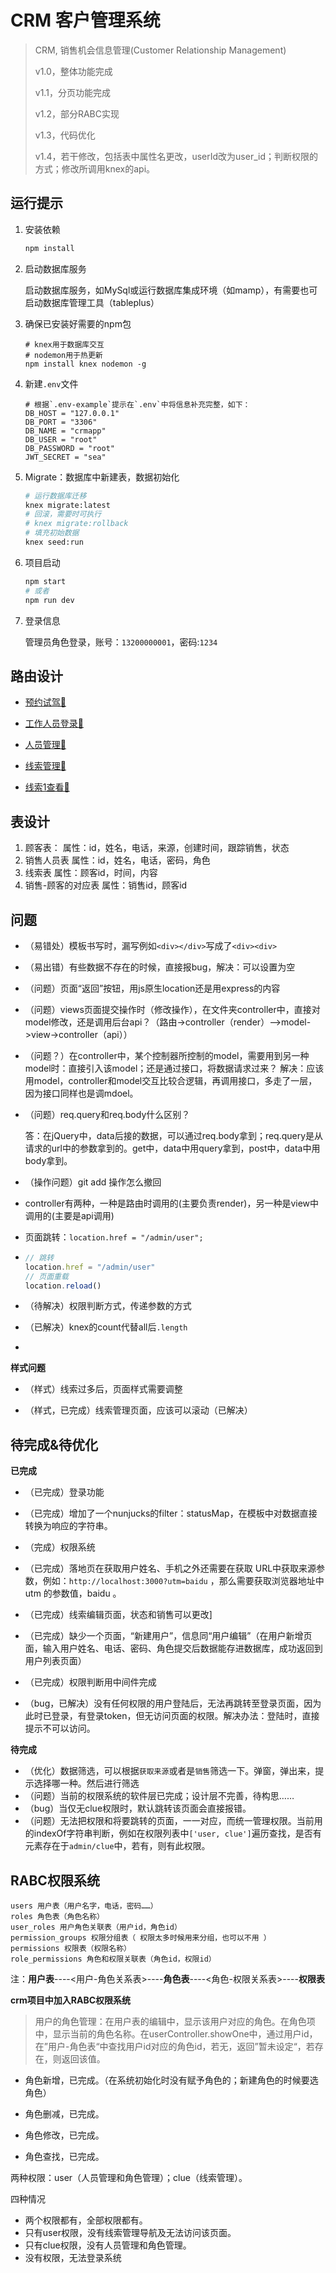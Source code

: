 # CRM 客户管理系统

> CRM, 销售机会信息管理(Customer Relationship Management)
>
> v1.0，整体功能完成
>
> v1.1，分页功能完成
>
> v1.2，部分RABC实现
>
> v1.3，代码优化
>
> v1.4，若干修改，包括表中属性名更改，userId改为user_id；判断权限的方式；修改所调用knex的api。



## 运行提示

1. 安装依赖

   ```bash
   npm install
   ```

2. 启动数据库服务

   启动数据库服务，如MySql或运行数据库集成环境（如mamp），有需要也可启动数据库管理工具（tableplus）

3. 确保已安装好需要的npm包

   ```
   # knex用于数据库交互
   # nodemon用于热更新
   npm install knex nodemon -g
   ```

4. 新建`.env`文件

   ```
   # 根据`.env-example`提示在`.env`中将信息补充完整，如下：
   DB_HOST = "127.0.0.1"
   DB_PORT = "3306"
   DB_NAME = "crmapp"
   DB_USER = "root"
   DB_PASSWORD = "root"
   JWT_SECRET = "sea"
   ```

5. Migrate：数据库中新建表，数据初始化

   ``` bash
   # 运行数据库迁移
   knex migrate:latest
   # 回滚，需要时可执行
   # knex migrate:rollback
   # 填充初始数据
   knex seed:run
   ```

6. 项目启动

   ``` bash
   npm start
   # 或者
   npm run dev
   ```

7. 登录信息

   管理员角色登录，账号：`13200000001`，密码:`1234`

   

## 路由设计

+ [预约试驾🔗](http://localhost:3000)
  
+ [工作人员登录🔗](http://localhost:3000/admin/login)
+ [人员管理🔗](http://localhost:3000/admin/user)
+ [线索管理🔗](http://localhost:3000/admin/clue)
+ [线索1查看🔗](http://localhost:3000/admin/clue/1)



## 表设计

1. 顾客表：
   属性：id，姓名，电话，来源，创建时间，跟踪销售，状态
2. 销售人员表
   属性：id，姓名，电话，密码，角色
3. 线索表
   属性：顾客id，时间，内容
4. 销售-顾客的对应表
   属性：销售id，顾客id



## 问题

+ （易错处）模板书写时，漏写例如`<div></div>`写成了`<div><div>`

+ （易出错）有些数据不存在的时候，直接报bug，解决：可以设置为空

+ （问题）页面“返回”按钮，用js原生location还是用express的内容

+ （问题）views页面提交操作时（修改操作），在文件夹controller中，直接对model修改，还是调用后台api？（路由->controller（render）-->model->view->controller（api））

+ （问题？）在controller中，某个控制器所控制的model，需要用到另一种model时：直接引入该model；还是通过接口，将数据请求过来？
  解决：应该用model，controller和model交互比较合逻辑，再调用接口，多走了一层，因为接口同样也是调mdoel。
  
+ （问题）req.query和req.body什么区别？
  
  答：在jQuery中，data后接的数据，可以通过req.body拿到；req.query是从请求的url中的参数拿到的。get中，data中用query拿到，post中，data中用body拿到。
  
+ （操作问题）git add 操作怎么撤回

+ controller有两种，一种是路由时调用的(主要负责render)，另一种是view中调用的(主要是api调用)

+ 页面跳转：`location.href = "/admin/user";`      

+ ```javascript
  // 跳转
  location.href = "/admin/user"
  // 页面重载
  location.reload()
  ```


+ （待解决）权限判断方式，传递参数的方式
+ （已解决）knex的count代替all后`.length`
+ 

**样式问题**

+ （样式）线索过多后，页面样式需要调整

+ （样式，已完成）线索管理页面，应该可以滚动（已解决）

  

## 待完成&待优化

**已完成**

+ （已完成）登录功能

+ （已完成）增加了一个nunjucks的filter：statusMap，在模板中对数据直接转换为响应的字符串。

+ （完成）权限系统

+ （已完成）落地页在获取用户姓名、手机之外还需要在获取 URL中获取来源参数，例如：`http://localhost:3000?utm=baidu` ，那么需要获取浏览器地址中 utm 的参数值，baidu 。

+ （已完成）线索编辑页面，状态和销售可以更改]

+ （已完成）缺少一个页面，“新建用户”，信息同“用户编辑”（在用户新增页面，输入用户姓名、电话、密码、角色提交后数据能存进数据库，成功返回到用户列表页面）

+ （已完成）权限判断用中间件完成

+ （bug，已解决）没有任何权限的用户登陆后，无法再跳转至登录页面，因为此时已登录，有登录token，但无访问页面的权限。解决办法：登陆时，直接提示不可以访问。

  

**待完成**

+ （优化）数据筛选，可以根据`获取来源`或者是`销售`筛选一下。弹窗，弹出来，提示选择哪一种。然后进行筛选
+ （问题）当前的权限系统的软件层已完成；设计层不完善，待构思……
+ （bug）当仅无clue权限时，默认跳转该页面会直接报错。
+ （问题）无法把权限和将要跳转的页面，一一对应，而统一管理权限。当前用的indexOf字符串判断，例如在权限列表中`['user, clue']`遍历查找，是否有元素存在于`admin/clue`中，若有，则有此权限。



## RABC权限系统

```
users 用户表（用户名字，电话，密码……）
roles 角色表（角色名称）
user_roles 用户角色关联表（用户id，角色id）
permission_groups 权限分组表（ 权限太多时候用来分组，也可以不用 ）
permissions 权限表（权限名称）
role_permissions 角色和权限关联表（角色id，权限id）
```

注：**用户表**----<用户-角色关系表>----**角色表**----<角色-权限关系表>----**权限表**



**crm项目中加入RABC权限系统**

> 用户的角色管理：在用户表的编辑中，显示该用户对应的角色。在角色项中，显示当前的角色名称。在userController.showOne中，通过用户id，在”用户-角色表“中查找用户id对应的角色id，若无，返回”暂未设定“，若存在，则返回该值。

+ 角色新增，已完成。（在系统初始化时没有赋予角色的；新建角色的时候要选角色）

+ 角色删减，已完成。
+ 角色修改，已完成。
+ 角色查找，已完成。



两种权限：user（人员管理和角色管理）；clue（线索管理）。

四种情况

+ 两个权限都有，全部权限都有。
+ 只有user权限，没有线索管理导航及无法访问该页面。
+ 只有clue权限，没有人员管理和角色管理。
+ 没有权限，无法登录系统











